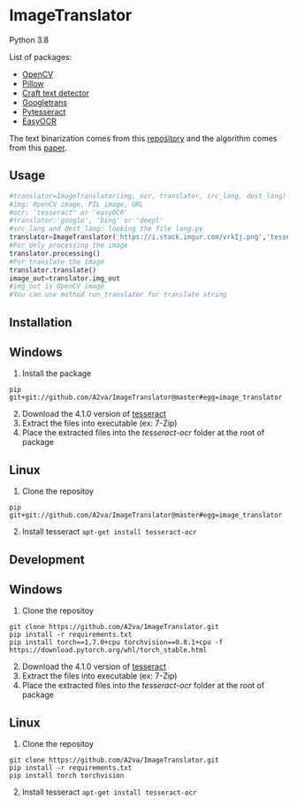 # ImageTranslator
 
Python 3.8

List of packages:
* [OpenCV](https://github.com/skvark/opencv-python)
* [Pillow](https://github.com/python-pillow/Pillow)
* [Craft text detector](https://github.com/fcakyon/craft-text-detector)
* [Googletrans](https://github.com/ssut/py-googletrans)
* [Pytesseract](https://github.com/madmaze/pytesseract)
* [EasyOCR](https://github.com/JaidedAI/EasyOCR)

The text binarization comes from this [repository](https://github.com/jasonlfunk/ocr-text-extraction) and the algorithm comes from this [paper](http://www.m.cs.osakafu-u.ac.jp/cbdar2007/proceedings/papers/O1-1.pdf).

## Usage

```python
#translator=ImageTranslator(img, ocr, translator, src_lang, dest_lang)
#img: OpenCV image, PIL image, URL
#ocr: 'tesseract' or 'easyOCR'
#translator:'google', 'bing' or 'deepl'
#src_lang and dest_lang: looking the file lang.py
translator=ImageTranslator('https://i.stack.imgur.com/vrkIj.png','tesseract','google','eng','fra')
#For only processing the image
translator.processing()
#For translate the image
translator.translate()
image_out=translator.img_out
#img_out is OpenCV image
#You can use method run_translator for translate string
```
## Installation

## Windows
1. Install the package
```
pip git+git://github.com/A2va/ImageTranslator@master#egg=image_translator
```
2. Download the 4.1.0 version of [tesseract](https://digi.bib.uni-mannheim.de/tesseract/)
3. Extract the files into executable (ex: 7-Zip)
4. Place the extracted files into the *tesseract-ocr* folder at the root of package

## Linux
1. Clone the repositoy
```
pip git+git://github.com/A2va/ImageTranslator@master#egg=image_translator
```
2. Install tesseract `apt-get install tesseract-ocr`



## Development

## Windows
1. Clone the repositoy
```
git clone https://github.com/A2va/ImageTranslator.git
pip install -r requirements.txt
pip install torch==1.7.0+cpu torchvision==0.8.1+cpu -f https://download.pytorch.org/whl/torch_stable.html
```
2. Download the 4.1.0 version of [tesseract](https://digi.bib.uni-mannheim.de/tesseract/)
3. Extract the files into executable (ex: 7-Zip)
4. Place the extracted files into the *tesseract-ocr* folder at the root of package

## Linux
1. Clone the repositoy
```
git clone https://github.com/A2va/ImageTranslator.git
pip install -r requirements.txt
pip install torch torchvision
```
2. Install tesseract `apt-get install tesseract-ocr`
